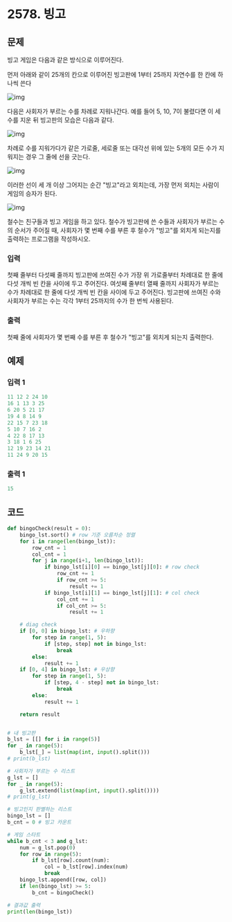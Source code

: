 # 2578. 빙고

## 문제

빙고 게임은 다음과 같은 방식으로 이루어진다.

먼저 아래와 같이 25개의 칸으로 이루어진 빙고판에 1부터 25까지 자연수를 한 칸에 하나씩 쓴다

![img](https://upload.acmicpc.net/5e2e03f0-5561-43c3-9b65-a752837732ef/-/preview/)

다음은 사회자가 부르는 수를 차례로 지워나간다. 예를 들어 5, 10, 7이 불렸다면 이 세 수를 지운 뒤 빙고판의 모습은 다음과 같다.

![img](https://upload.acmicpc.net/6fc024b4-5bf7-42de-b303-406db2e3ff5b/-/preview/)
 

차례로 수를 지워가다가 같은 가로줄, 세로줄 또는 대각선 위에 있는 5개의 모든 수가 지워지는 경우 그 줄에 선을 긋는다.

![img](https://upload.acmicpc.net/b5ffac7e-7db4-4d54-bf2b-63ac7d6807d8/-/preview/)

이러한 선이 세 개 이상 그어지는 순간 "빙고"라고 외치는데, 가장 먼저 외치는 사람이 게임의 승자가 된다.

![img](https://upload.acmicpc.net/f86e3bcc-54da-420a-8f06-9600cb06eeaa/-/preview/)

철수는 친구들과 빙고 게임을 하고 있다. 철수가 빙고판에 쓴 수들과 사회자가 부르는 수의 순서가 주어질 때, 사회자가 몇 번째 수를 부른 후 철수가 "빙고"를 외치게 되는지를 출력하는 프로그램을 작성하시오.



### 입력

첫째 줄부터 다섯째 줄까지 빙고판에 쓰여진 수가 가장 위 가로줄부터 차례대로 한 줄에 다섯 개씩 빈 칸을 사이에 두고 주어진다. 여섯째 줄부터 열째 줄까지 사회자가 부르는 수가 차례대로 한 줄에 다섯 개씩 빈 칸을 사이에 두고 주어진다. 빙고판에 쓰여진 수와 사회자가 부르는 수는 각각 1부터 25까지의 수가 한 번씩 사용된다.

### 출력

첫째 줄에 사회자가 몇 번째 수를 부른 후 철수가 "빙고"를 외치게 되는지 출력한다.





## 예제

### 입력 1

```python
11 12 2 24 10
16 1 13 3 25
6 20 5 21 17
19 4 8 14 9
22 15 7 23 18
5 10 7 16 2
4 22 8 17 13
3 18 1 6 25
12 19 23 14 21
11 24 9 20 15
```

### 출력 1

```python
15
```





## 코드

```python
def bingoCheck(result = 0):
    bingo_lst.sort() # row 기준 오름차순 정렬
    for i in range(len(bingo_lst)):
        row_cnt = 1
        col_cnt = 1
        for j in range(i+1, len(bingo_lst)):
            if bingo_lst[i][0] == bingo_lst[j][0]: # row check
                row_cnt += 1
                if row_cnt >= 5:
                    result += 1
            if bingo_lst[i][1] == bingo_lst[j][1]: # col check
                col_cnt += 1
                if col_cnt >= 5:
                    result += 1

    # diag check
    if [0, 0] in bingo_lst: # 우하향
        for step in range(1, 5):
            if [step, step] not in bingo_lst:
                break
        else:
            result += 1
    if [0, 4] in bingo_lst: # 우상향
        for step in range(1, 5):
            if [step, 4 - step] not in bingo_lst:
                break
        else:
            result += 1

    return result


# 내 빙고판
b_lst = [[] for i in range(5)]
for _ in range(5):
    b_lst[_] = list(map(int, input().split()))
# print(b_lst)

# 사회자가 부르는 수 리스트
g_lst = []
for _ in range(5):
    g_lst.extend(list(map(int, input().split())))
# print(g_lst)

# 빙고인지 판별하는 리스트
bingo_lst = []
b_cnt = 0 # 빙고 카운트

# 게임 스타트
while b_cnt < 3 and g_lst:
    num = g_lst.pop(0)
    for row in range(5):
        if b_lst[row].count(num):
            col = b_lst[row].index(num)
            break
    bingo_lst.append([row, col])
    if len(bingo_lst) >= 5:
        b_cnt = bingoCheck()

# 결과값 출력
print(len(bingo_lst))
```
